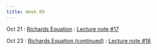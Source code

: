 ```yaml
---
title: Week 09
---
```


Oct 21
: [Richards Equation](https://boguoporousmedia.github.io/HWRS504-404-2025Fall/lecture/)
  : [Lecture note #17](https://boguoporousmedia.github.io/HWRS504-404-2025Fall/lecture/)

Oct 23
: [Richards Equation (continued)](https://boguoporousmedia.github.io/HWRS504-404-2025Fall/lecture/)
  : [Lecture note #18](https://boguoporousmedia.github.io/HWRS504-404-2025Fall/lecture/)